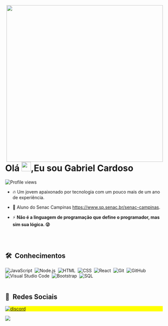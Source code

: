 <img align="right" height="500px" src="https://cdn.discordapp.com/attachments/894723534650220567/964692236774289458/photo-output.jpg"/>
<h1 align="left">Olá <img src="https://raw.githubusercontent.com/kaueMarques/kaueMarques/master/hi.gif" width="30px">,Eu sou Gabriel Cardoso</h1>
<p align="left"> <img src="https://komarev.com/ghpvc/?username=GabrielCardosoLIma&color=blue" alt="Profile views" /> </p>

- 🔥 Um jovem apaixonado por tecnologia com um pouco mais de um ano de experiência. 

- 🔭 Aluno do Senac Campinas https://www.sp.senac.br/senac-campinas.

- ⚡ **Não é a linguagem de programação que define o programador, mas sim sua lógica. 😜**

<br><br>


## 🛠 &nbsp;Conhecimentos

![JavaScript](https://img.shields.io/badge/-JavaScript-05122A?style=flat&logo=javascript)&nbsp;
![Node.js](https://img.shields.io/badge/-Node.js-05122A?style=flat&logo=node.js)&nbsp;
![HTML](https://img.shields.io/badge/-HTML-05122A?style=flat&logo=HTML5)&nbsp;
![CSS](https://img.shields.io/badge/-CSS-05122A?style=flat&logo=CSS3&logoColor=1572B6)&nbsp;
![React](https://img.shields.io/badge/-React-05122A?style=flat&logo=react)&nbsp;
![Git](https://img.shields.io/badge/-Git-05122A?style=flat&logo=git)&nbsp;
![GitHub](https://img.shields.io/badge/-GitHub-05122A?style=flat&logo=github)&nbsp;
![Visual Studio Code](https://img.shields.io/badge/-Visual%20Studio%20Code-05122A?style=flat&logo=visual-studio-code&logoColor=007ACC)&nbsp;
![Bootstrap](https://img.shields.io/badge/-Bootstrap-05122A?style=flat&logo=bootstrap)&nbsp;
![SQL](https://img.shields.io/badge/-MySQL-05122A?style=flat&logo=sqlite)&nbsp;
<br><br>

## 📱 &nbsp;Redes Sociais
<p align="left" style="background:yellow">
<a href="https://discord.gg/exX6rNenXq"> <img align="center" src="https://img.shields.io/badge/-Gabriel Cardoso-05122A?style=flat&logo=discord" alt="discord"/></a>
</p>
<img src="https://discord.c99.nl/widget/theme-4/278317055478857728.png"/>
